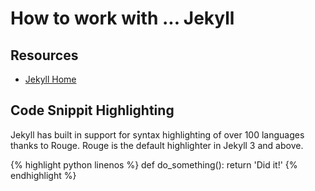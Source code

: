 # How to work with ... Jekyll
 
## Resources
 
* [Jekyll Home](https://jekyllrb.com)
 
## Code Snippit Highlighting

Jekyll has built in support for syntax highlighting of over 100 languages thanks to Rouge. Rouge is the default highlighter in Jekyll 3 and above.

{% highlight python linenos %}
def do_something():
  return 'Did it!'
{% endhighlight %}
